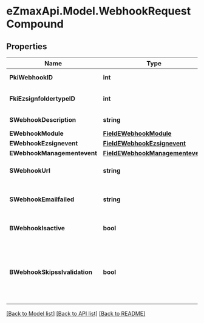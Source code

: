
# eZmaxApi.Model.WebhookRequestCompound

## Properties

Name | Type | Description | Notes
------------ | ------------- | ------------- | -------------
**PkiWebhookID** | **int** | The unique ID of the Webhook | [optional] 
**FkiEzsignfoldertypeID** | **int** | The unique ID of the Ezsignfoldertype. | [optional] 
**SWebhookDescription** | **string** | The description of the Webhook | 
**EWebhookModule** | [**FieldEWebhookModule**](FieldEWebhookModule.md) |  | 
**EWebhookEzsignevent** | [**FieldEWebhookEzsignevent**](FieldEWebhookEzsignevent.md) |  | [optional] 
**EWebhookManagementevent** | [**FieldEWebhookManagementevent**](FieldEWebhookManagementevent.md) |  | [optional] 
**SWebhookUrl** | **string** | The URL of the Webhook callback | 
**SWebhookEmailfailed** | **string** | The email that will receive the Webhook in case all attempts fail | 
**BWebhookIsactive** | **bool** | Whether the Webhook is active or not | 
**BWebhookSkipsslvalidation** | **bool** | Wheter the server&#39;s SSL certificate should be validated or not. Not recommended to skip for production use | 

[[Back to Model list]](../README.md#documentation-for-models)
[[Back to API list]](../README.md#documentation-for-api-endpoints)
[[Back to README]](../README.md)


